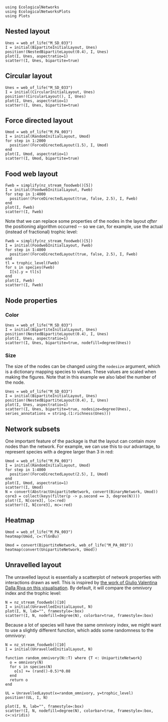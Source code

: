 ```@setup default
using EcologicalNetworks
using EcologicalNetworksPlots
using Plots
```

## Nested layout

```@example default
Unes = web_of_life("M_SD_033")
I = initial(BipartiteInitialLayout, Unes)
position!(NestedBipartiteLayout(0.4), I, Unes)
plot(I, Unes, aspectratio=1)
scatter!(I, Unes, bipartite=true)
```

## Circular layout

```@example default
Unes = web_of_life("M_SD_033")
I = initial(CircularInitialLayout, Unes)
position!(CircularLayout(), I, Unes)
plot(I, Unes, aspectratio=1)
scatter!(I, Unes, bipartite=true)
```

## Force directed layout

```@example default
Umod = web_of_life("M_PA_003")
I = initial(RandomInitialLayout, Umod)
for step in 1:2000
  position!(ForceDirectedLayout(1.5), I, Umod)
end
plot(I, Umod, aspectratio=1)
scatter!(I, Umod, bipartite=true)
```

## Food web layout

```@example default
Fweb = simplify(nz_stream_foodweb()[5])
I = initial(FoodwebInitialLayout, Fweb)
for step in 1:4000
  position!(ForceDirectedLayout(true, false, 2.5), I, Fweb)
end
plot(I, Fweb)
scatter!(I, Fweb)
```

Note that we can replace some properties of the nodes in the layout *after* the
positioning algorithm occurred -- so we can, for example, use the actual
(instead of fractional) trophic level:

```@example default
Fweb = simplify(nz_stream_foodweb()[5])
I = initial(FoodwebInitialLayout, Fweb)
for step in 1:4000
  position!(ForceDirectedLayout(true, false, 2.5), I, Fweb)
end
tl = trophic_level(Fweb)
for s in species(Fweb)
  I[s].y = tl[s]
end
plot(I, Fweb)
scatter!(I, Fweb)
```

## Node properties

### Color

```@example default
Unes = web_of_life("M_SD_033")
I = initial(BipartiteInitialLayout, Unes)
position!(NestedBipartiteLayout(0.4), I, Unes)
plot(I, Unes, aspectratio=1)
scatter!(I, Unes, bipartite=true, nodefill=degree(Unes))
```

### Size

The size of the nodes can be changed using the `nodesize` argument, which is a
dictionary mapping species to values. These values are scaled when making the
figures. Note that in this example we also label the number of the node.

```@example default
Unes = web_of_life("M_SD_033")
I = initial(BipartiteInitialLayout, Unes)
position!(NestedBipartiteLayout(0.4), I, Unes)
plot(I, Unes, aspectratio=1)
scatter!(I, Unes, bipartite=true, nodesize=degree(Unes), series_annotations = string.(1:richness(Unes)))
```

## Network subsets

One important feature of the package is that the layout can contain *more* nodes
than the network. For example, we can use this to our advantage, to represent
species with a degree larger than 3 in red:

```@example default
Umod = web_of_life("M_PA_003")
I = initial(RandomInitialLayout, Umod)
for step in 1:4000
  position!(ForceDirectedLayout(2.5), I, Umod)
end
plot(I, Umod, aspectratio=1)
scatter!(I, Umod)
N = convert(AbstractUnipartiteNetwork, convert(BinaryNetwork, Umod))
core3 = collect(keys(filter(p -> p.second == 3, degree(N))))
plot!(I, N[core3], lc=:red)
scatter!(I, N[core3], mc=:red)
```

## Heatmap

```@example default
Umod = web_of_life("M_PA_003")
heatmap(Umod, c=:YlGnBu)
```

```@example default
Umod = convert(BipartiteNetwork, web_of_life("M_PA_003"))
heatmap(convert(UnipartiteNetwork, Umod))
```

## Unravelled layout

The unravelled layout is essentially a scatterplot of network properties with
interactions drawn as well. This is inspired by [the work of Giulio Valentina
Dalla Riva on this visualisation][gvdr]. By default, it will compare the
omnivory index and the trophic level:

[gvdr]: https://github.com/gvdr/unravel

```@example default
N = nz_stream_foodweb()[10]
I = initial(UnravelledInitialLayout, N)
plot(I, N, lab="", framestyle=:box)
scatter!(I, N, nodefill=degree(N), colorbar=true, framestyle=:box)
```

Because a lot of species will have the same omnivory index, we might want to use
a slightly different function, which adds some randomness to the omnivory:

```@example default
N = nz_stream_foodweb()[10]
I = initial(UnravelledInitialLayout, N)

function random_omnivory(N::T) where {T <: UnipartiteNetwork}
  o = omnivory(N)
  for s in species(N)
    o[s] += (rand()-0.5)*0.08
  end
  return o
end

UL = UnravelledLayout(x=random_omnivory, y=trophic_level)
position!(UL, I, N)

plot(I, N, lab="", framestyle=:box)
scatter!(I, N, nodefill=degree(N), colorbar=true, framestyle=:box, c=:viridis)
```
